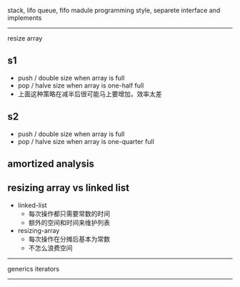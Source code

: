 stack, lifo
queue, fifo
madule programming style, separete interface and implements

---

resize array

## s1
- push / double size when array is full
- pop / halve size when array is one-half full
- 上面这种策略在减半后很可能马上要增加，效率太差

## s2
- push / double size when array is full
- pop / halve size when array is one-quarter full

## amortized analysis

## resizing array vs linked list
- linked-list
	- 每次操作都只需要常数的时间
	- 额外的空间和时间来维护列表
- resizing-array
	- 每次操作在分摊后基本为常数
	- 不怎么浪费空间

---

generics
iterators

---


